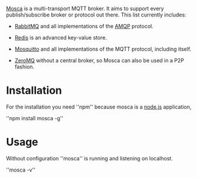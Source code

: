 [Mosca](http://mcollina.github.io/mosca/) is a multi-transport MQTT broker. It aims to support every publish/subscribe broker or protocol out there. This list currently includes:


*  [RabbitMQ](http://www.rabbitmq.com/) and all implementations of the [AMQP](http://www.amqp.org/) protocol.

*  [Redis](http://redis.io/) is an advanced key-value store.

*  [Mosquitto](http://mosquitto.org/) and all implementations of the MQTT protocol, including itself.

*  [ZeroMQ](http://www.zeromq.org/) without a central broker, so Mosca can also be used in a P2P fashion.

# Installation

For the installation you need ''npm'' because mosca is a [node.js](http://nodejs.org/) application,

''npm install mosca -g''

# Usage

Without configuration ''mosca'' is running and listening on localhost.

''mosca -v''
